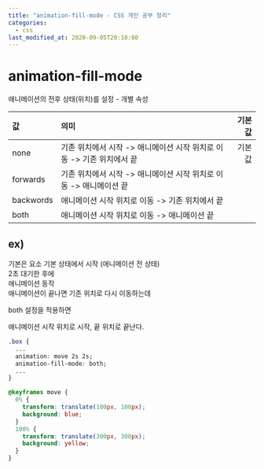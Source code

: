 ```yaml
---
title: "animation-fill-mode - CSS 개인 공부 정리"
categories: 
  - css
last_modified_at: 2020-09-05T20:10:00
---
```


# animation-fill-mode

애니메이션의 전후 상태(위치)를 설정 - 개별 속성

| 값 | 의미 | 기본값 |
|:---|:---|---:|
| none | 기존 위치에서 시작 -> 애니메이션 시작 위치로 이동 -> 기존 위치에서 끝 | 기본값 |
| forwards | 기존 위치에서 시작 -> 애니메이션 시작 위치로 이동 -> 애니메이션 끝 |  |
| backwords | 애니메이션 시작 위치로 이동 -> 기존 위치에서 끝 |  |
| both | 애니메이션 시작 위치로 이동 -> 애니메이션 끝 |  |

## ex)

기본은 요소 기본 상태에서 시작 (애니메이션 전 상태)  
2초 대기한 후에  
애니메이션 동작  
애니메이션이 끝나면 기존 위치로 다시 이동하는데  

both 설정을 적용하면  

애니메이션 시작 위치로 시작, 끝 위치로 끝난다.


```css
.box {
  ...
  animation: move 2s 2s;
  animation-fill-mode: both;
  ...
}

@keyframes move {
  0% {
    transform: translate(100px, 100px);
    background: blue;
  }
  100% {
    transform: translate(300px, 300px);
    background: yellow;
  }
}
```

